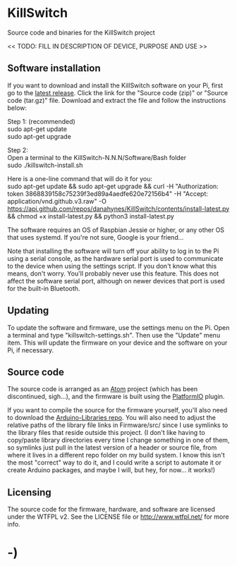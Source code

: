 # KillSwitch

Source code and binaries for the KillSwitch project

<< TODO: FILL IN DESCRIPTION OF DEVICE, PURPOSE AND USE >>

## Software installation

If you want to download and install the KillSwitch software on your Pi, first go to the [latest release](https://github.com/danahynes/KillSwitch/releases/latest). Click the link for the "Source code (zip)" or "Source code (tar.gz)" file. Download and extract the file and follow the instructions below:

Step 1: (recommended) \
sudo apt-get update \
sudo apt-get upgrade

Step 2: \
Open a terminal to the KillSwitch-N.N.N/Software/Bash folder \
sudo ./killswitch-install.sh

Here is a one-line command that will do it for you: \
sudo apt-get update && sudo apt-get upgrade && curl -H "Authorization: token 3868839158c75239f3ed89a4aedfe620e72156b4" -H "Accept: application/vnd.github.v3.raw" -O https://api.github.com/repos/danahynes/KillSwitch/contents/install-latest.py && chmod +x install-latest.py && python3 install-latest.py

The software requires an OS of Raspbian Jessie or higher, or any other OS that
uses systemd. If you're not sure, Google is your friend...

Note that installing the software will turn off your ability to log in to the Pi using a serial console, as the hardware serial port is used to communicate to the device when using the settings script. If you don't know what this means, don't worry. You'll probably never use this feature. This does not affect the software serial port, although on newer devices that port is used for the built-in Bluetooth.

## Updating

To update the software and firmware, use the settings menu on the Pi. Open a terminal and type "killswitch-settings.sh". Then use the "Update" menu item. This will update the firmware on your device and the software on your Pi, if necessary.

## Source code

The source code is arranged as an [Atom](https://ide.atom.io) project (which has been discontinued, sigh...), and the firmware is built using the [PlatformIO](https://platformio.org) plugin.

If you want to compile the source for the firmware yourself, you'll also need to download the [Arduino-Libraries repo](https://github.com/danahynes/Arduino-Libraries/releases/latest).
You will also need to adjust the relative paths of the library file links in Firmware/src/ since I use symlinks to the library files that reside outside this project. (I don't like having to copy/paste library directories every time I change something in one of them, so symlinks just pull in the latest version of a header or source file, from where it lives in a different repo folder on my build system. I know this isn't the most "correct" way to do it, and I could write a script to automate it or create Arduino packages, and maybe I will, but hey, for now... it works!)

## Licensing

The source code for the firmware, hardware, and software are licensed under the WTFPL v2. See the LICENSE file or http://www.wtfpl.net/ for more info.

# -)
